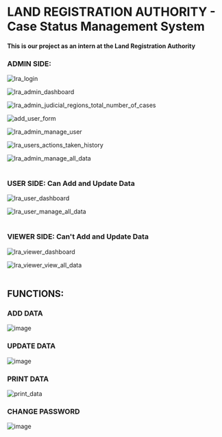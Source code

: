 # LAND REGISTRATION AUTHORITY - Case Status Management System <br>
#### This is our project as an intern at the Land Registration Authority
### ADMIN SIDE:
![lra_login](https://github.com/constRG/LRA-Case-Status-Management-System/assets/103750848/cd0a7204-bbe4-4b02-a35b-281f2ea576fb)

![lra_admin_dashboard](https://github.com/constRG/LRA-Case-Status-Management-System/assets/103750848/34322ff6-00e4-40e2-bd96-4848ce99636c)

![lra_admin_judicial_regions_total_number_of_cases](https://github.com/constRG/LRA-Case-Status-Management-System/assets/103750848/902f3cf1-12cf-4989-976e-e43a35677171)

![add_user_form](https://github.com/constRG/LRA-Case-Status-Management-System/assets/103750848/bf66180f-f09f-4f78-9931-d93f245745fc)

![lra_admin_manage_user](https://github.com/constRG/LRA-Case-Status-Management-System/assets/103750848/48cceba1-5968-45a5-8698-d7a20a45c55c)

![lra_users_actions_taken_history](https://github.com/constRG/LRA-Case-Status-Management-System/assets/103750848/f6a8d1ca-12dd-4263-8817-721790d6e555)

![lra_admin_manage_all_data](https://github.com/constRG/LRA-Case-Status-Management-System/assets/103750848/8656e516-91cd-407b-85d2-9e4b7d472cb1)
<br>
<br>
### USER SIDE: Can Add and Update Data
![lra_user_dashboard](https://github.com/constRG/LRA-Case-Status-Management-System/assets/103750848/69750546-cebd-4d26-9f38-32c37cdd6c5d)

![lra_user_manage_all_data](https://github.com/constRG/LRA-Case-Status-Management-System/assets/103750848/61290567-7f85-4bcf-94b7-f1e8fc118e9f)
<br>
<br>
### VIEWER SIDE: Can't Add and Update Data
![lra_viewer_dashboard](https://github.com/constRG/LRA-Case-Status-Management-System/assets/103750848/8004d883-5030-422c-994c-53ac293d27a3)

![lra_viewer_view_all_data](https://github.com/constRG/LRA-Case-Status-Management-System/assets/103750848/d6c1f8ee-a145-4c4c-8ed7-2af4d5e05fc8)
<br>
<br>
## FUNCTIONS:
### ADD DATA
![image](https://github.com/constRG/LRA-Case-Status-Management-System/assets/103750848/3837fd13-53f1-41aa-86bc-2ae2cf059944)

### UPDATE DATA
![image](https://github.com/constRG/LRA-Case-Status-Management-System/assets/103750848/483e9fe3-238f-46f0-829a-f6a1f99df816)

### PRINT DATA
![print_data](https://github.com/constRG/LRA-Case-Status-Management-System/assets/103750848/674140c1-33df-4b7d-892a-45a2b2c162fc)

### CHANGE PASSWORD
![image](https://github.com/constRG/LRA-Case-Status-Management-System/assets/103750848/0c647a27-02cb-4005-8db9-c57854452332)
















